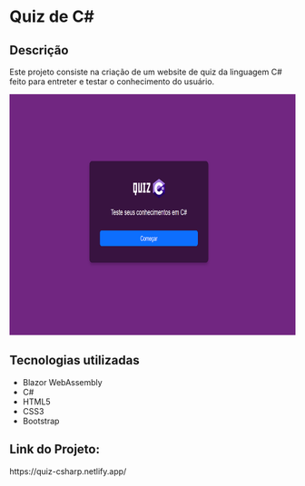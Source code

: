 <h1>Quiz de C#</h1>
<h2>Descrição</h2>
<p>Este projeto consiste na criação de um website de quiz da linguagem C# feito para entreter e testar o conhecimento do usuário.</p>
<p align="center"><img height="425" width="700" src="https://github.com/FelipeCostaq/quiz-csharp/blob/master/img_csharp.png?raw=true" alt="Imagem do Site Quiz C-Sharp"></p>
<h2>Tecnologias utilizadas</h2>
<ul>
  <li>Blazor WebAssembly</li>
  <li>C#</li>
  <li>HTML5</li>
  <li>CSS3</li>
  <li>Bootstrap</li>
</ul>
<h2>Link do Projeto: </h2>
<p>https://quiz-csharp.netlify.app/</p>

